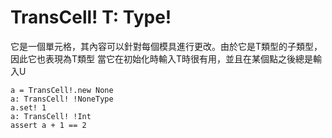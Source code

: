 # TransCell! T: Type!

它是一個單元格，其內容可以針對每個模具進行更改。由於它是T類型的子類型，因此它也表現為T類型
當它在初始化時輸入T時很有用，並且在某個點之後總是輸入U

```erg
a = TransCell!.new None
a: TransCell! !NoneType
a.set! 1
a: TransCell! !Int
assert a + 1 == 2
```